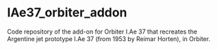 # IAe37_orbiter_addon
Code repository of the add-on for Orbiter I.Ae 37 that recreates the Argentine jet prototype I.Ae 37 (from 1953 by Reimar Horten), in Orbiter.

